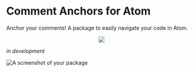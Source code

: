 # Comment Anchors for Atom

Anchor your comments! A package to easily navigate your code in Atom.

<p align="center">
  <img src="https://raw.githubusercontent.com/callodacity/comment-anchors/master/demo/demo.gif" />
</p>

_in development_

![A screenshot of your package](https://f.cloud.github.com/assets/69169/2290250/c35d867a-a017-11e3-86be-cd7c5bf3ff9b.gif)
